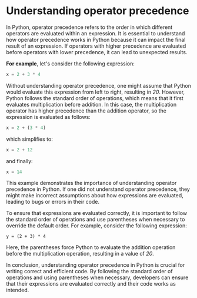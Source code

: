 # Understanding operator precedence

In Python, operator precedence refers to the order in which different operators are evaluated within an expression. It is essential to understand how operator precedence works in Python because it can impact the final result of an expression. If operators with higher precedence are evaluated before operators with lower precedence, it can lead to unexpected results.

**For example**, let's consider the following expression:

```python
x = 2 + 3 * 4
```
Without understanding operator precedence, one might assume that Python would evaluate this expression from left to right, resulting in *20*. However, Python
follows the standard order of operations, which means that it first evaluates multiplication before addition. In this case, the multiplication operator has 
higher precedence than the addition operator, so the expression is evaluated as follows:

```python
x = 2 + (3 * 4)
```
which simplifies to:

```python
x = 2 + 12
```
and finally:

```python
x = 14
```

This example demonstrates the importance of understanding operator precedence in Python. If one did not understand operator precedence, they might make incorrect assumptions about how expressions are evaluated, leading to bugs or errors in their code.

To ensure that expressions are evaluated correctly, it is important to follow the standard order of operations and use parentheses when necessary to override the default order. For example, consider the following expression:

```pyhton
y = (2 + 3) * 4
```
Here, the parentheses force Python to evaluate the addition operation before the multiplication operation, resulting in a value of *20*.

In conclusion, understanding operator precedence in Python is crucial for writing correct and efficient code. By following the standard order of operations and using parentheses when necessary, developers can ensure that their expressions are evaluated correctly and their code works as intended.

